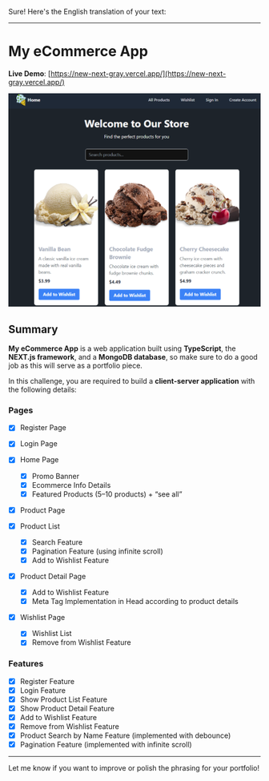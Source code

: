 Sure! Here's the English translation of your text:

---

# My eCommerce App

**Live Demo**: [https://new-next-gray.vercel.app/](https://new-next-gray.vercel.app/)

![Ice Cream](./images/ice-cream.png)

## Summary

**My eCommerce App** is a web application built using **TypeScript**, the **NEXT.js framework**, and a **MongoDB database**, so make sure to do a good job as this will serve as a portfolio piece.

In this challenge, you are required to build a **client-server application** with the following details:

### Pages

* [x] Register Page
* [x] Login Page
* [x] Home Page

  * [x] Promo Banner
  * [x] Ecommerce Info Details
  * [x] Featured Products (5–10 products) + “see all”
* [x] Product Page
* [x] Product List

  * [x] Search Feature
  * [x] Pagination Feature (using infinite scroll)
  * [x] Add to Wishlist Feature
* [x] Product Detail Page

  * [x] Add to Wishlist Feature
  * [x] Meta Tag Implementation in Head according to product details
* [x] Wishlist Page

  * [x] Wishlist List
  * [x] Remove from Wishlist Feature

### Features

* [x] Register Feature
* [x] Login Feature
* [x] Show Product List Feature
* [x] Show Product Detail Feature
* [x] Add to Wishlist Feature
* [x] Remove from Wishlist Feature
* [x] Product Search by Name Feature (implemented with debounce)
* [x] Pagination Feature (implemented with infinite scroll)

---

Let me know if you want to improve or polish the phrasing for your portfolio!
